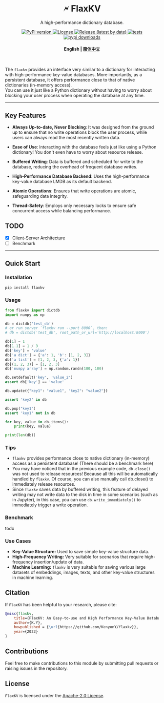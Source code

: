 
<h1 align="center">
    <br>
    🗲  FlaxKV
</h1>


<p align="center">
A high-performance dictionary database.
</p>
<p align="center">
    <a href="https://pypi.org/project/flaxkv/">
        <img src="https://img.shields.io/pypi/v/flaxkv?color=brightgreen&style=flat-square" alt="PyPI version" >
    </a>
    <a href="https://github.com/KenyonY/flaxkv/blob/main/LICENSE">
        <img alt="License" src="https://img.shields.io/github/license/KenyonY/flaxkv.svg?color=blue&style=flat-square">
    </a>
    <a href="https://github.com/KenyonY/flaxkv/releases">
        <img alt="Release (latest by date)" src="https://img.shields.io/github/v/release/KenyonY/flaxkv?&style=flat-square">
    </a>
    <a href="https://github.com/KenyonY/flaxkv/actions/workflows/ci.yml">
        <img alt="tests" src="https://img.shields.io/github/actions/workflow/status/KenyonY/flaxkv/ci.yml?style=flat-square&label=tests">
    </a>
    <a href="https://pypistats.org/packages/flaxkv">
        <img alt="pypi downloads" src="https://img.shields.io/pypi/dm/flaxkv?style=flat-square">
    </a>
</p>

<h4 align="center">
    <p>
        <b>English</b> |
        <a href="https://github.com/KenyonY/flaxkv/blob/main/README_ZH.md">简体中文</a> 
    </p>
</h4>

<p >
<br>
</p>


The `flaxkv` provides an interface very similar to a dictionary for interacting with high-performance key-value databases. More importantly, as a persistent database, it offers performance close to that of native dictionaries (in-memory access).  
You can use it just like a Python dictionary without having to worry about blocking your user process when operating the database at any time.

---

## Key Features

- **Always Up-to-date, Never Blocking**: It was designed from the ground up to ensure that no write operations block the user process, while users can always read the most recently written data.

- **Ease of Use**: Interacting with the database feels just like using a Python dictionary! You don't even have to worry about resource release.

- **Buffered Writing**: Data is buffered and scheduled for write to the database, reducing the overhead of frequent database writes.

- **High-Performance Database Backend**: Uses the high-performance key-value database LMDB as its default backend.

- **Atomic Operations**: Ensures that write operations are atomic, safeguarding data integrity.

- **Thread-Safety**: Employs only necessary locks to ensure safe concurrent access while balancing performance.

## TODO

- [x] Client-Server Architecture
- [ ] Benchmark
---

## Quick Start

### Installation
```bash
pip install flaxkv
```
### Usage

```python
from flaxkv import dictdb
import numpy as np

db = dictdb('test_db')
# or run server `flaxkv run --port 8000`, then:
# db = dictdb('test_db', root_path_or_url='http://localhost:8000')

db[1] = 1
db[1.1] = 1 / 3
db['key'] = 'value'
db['a dict'] = {'a': 1, 'b': [1, 2, 3]}
db['a list'] = [1, 2, 3, {'a': 1}]
db[(1, 2, 3)] = [1, 2, 3]
db['numpy array'] = np.random.randn(100, 100)

db.setdefault('key', 'value_2')
assert db['key'] == 'value'

db.update({"key1": "value1", "key2": "value2"})

assert 'key2' in db

db.pop("key1")
assert 'key1' not in db

for key, value in db.items():
    print(key, value)

print(len(db))
```

### Tips
- `flaxkv` provides performance close to native dictionary (in-memory) access as a persistent database! (There should be a benchmark here)
- You may have noticed that in the previous example code, `db.close()` was not used to release resources! Because all this will be automatically handled by `flaxkv`. Of course, you can also manually call db.close() to immediately release resources.
- Since `flaxkv` saves data by buffered writing, this feature of delayed writing may not write data to the disk in time in some scenarios (such as in Jupyter),
in this case, you can use `db.write_immediately()` to immediately trigger a write operation.

### Benchmark
todo

### Use Cases
- **Key-Value Structure:**
Used to save simple key-value structure data.
- **High-Frequency Writing:**
Very suitable for scenarios that require high-frequency insertion/update of data.
- **Machine Learning:**
`flaxkv` is very suitable for saving various large datasets of embeddings, images, texts, and other key-value structures in machine learning.

## Citation
If `FlaxKV` has been helpful to your research, please cite:
```bibtex
@misc{flaxkv,
    title={FlaxKV: An Easy-to-use and High Performance Key-Value Database Solution},
    author={K.Y},
    howpublished = {\url{https://github.com/KenyonY/flaxkv}},
    year={2023}
}
```

## Contributions
Feel free to make contributions to this module by submitting pull requests or raising issues in the repository.

## License
`FlaxKV` is licensed under the [Apache-2.0 License](./LICENSE).


